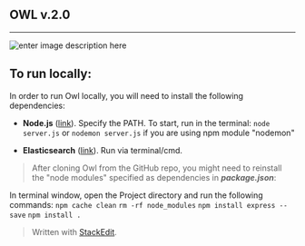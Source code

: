 **OWL v.2.0**
---


----------


![enter image description here](http://cidar.bu.edu/owl/images/logo-Owl-Color_cropped.png)

## **To run locally:** ##
In order to run Owl locally, you will need to install the following dependencies:

 - **Node.js** ([link](https://nodejs.org/en/)). Specify the PATH.
 To start, run in the terminal:
 `node server.js`
 or
 `nodemon server.js` if you are using npm module "nodemon"

 - **Elasticsearch** ([link](https://www.elastic.co/downloads/elasticsearch)). Run via terminal/cmd.



> After cloning Owl from the GitHub repo, you might need to reinstall the "node modules" specified as dependencies in  ***package.json***:

In terminal window, open the Project directory and run the following commands:
`npm cache clean`
`rm -rf node_modules`
`npm install express --save`
`npm install .`


> Written with [StackEdit](https://stackedit.io/).
